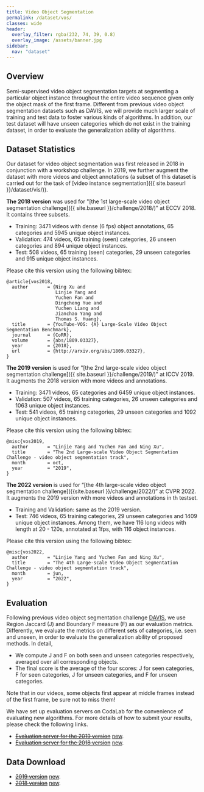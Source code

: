```yaml
---
title: Video Object Segmentation
permalink: /dataset/vos/
classes: wide
header:
  overlay_filter: rgba(232, 74, 39, 0.8)
  overlay_image: /assets/banner.jpg
sidebar:
  nav: "dataset"
---
```


## Overview
Semi-supervised video object segmentation targets at segmenting a particular object instance throughout the entire video sequence given only the object mask of the first frame. Different from previous video object segmentation datasets such as DAVIS, we will provide much larger scale of training and test data to foster various kinds of algorithms. In addition, our test dataset will have unseen categories which do not exist in the training dataset, in order to evaluate the generalization ability of algorithms.


## Dataset Statistics
Our dataset for video object segmentation was first released in 2018 in conjunction with a workshop challenge. In 2019, we further augment the dataset with more videos and object annotations (a subset of this dataset is carried out for the task of [video instance segmentation]({{ site.baseurl }}/dataset/vis/)).

**The 2018 version** was used for "[the 1st large-scale video object segmentation challenge]({{ site.baseurl }}/challenge/2018/)" at ECCV 2018. It contains three subsets. 
* Training: 3471 videos with dense (6 fps) object annotations, 65 categories and 5945 unique object instances.
* Validation: 474 videos,  65 training (seen) categories, 26 unseen categories and 894 unique object instances.
* Test: 508 videos, 65 training (seen) categories, 29 unseen categories and 915 unique object instances.

Please cite this version using the following bibtex:
```
@article{vos2018,
  author       = {Ning Xu and
                  Linjie Yang and
                  Yuchen Fan and
                  Dingcheng Yue and
                  Yuchen Liang and
                  Jianchao Yang and
                  Thomas S. Huang},
  title        = {YouTube-VOS: {A} Large-Scale Video Object Segmentation Benchmark},
  journal      = {CoRR},
  volume       = {abs/1809.03327},
  year         = {2018},
  url          = {http://arxiv.org/abs/1809.03327},
}
```
**The 2019 version** is used for "[the 2nd large-scale video object segmentation challenge]({{ site.baseurl }}/challenge/2019/)" at ICCV 2019. It augments the 2018 version with more videos and annotations.
* Training: 3471 videos, 65 categories and 6459 unique object instances.
* Validation: 507 videos, 65 training categories, 26 unseen categories and 1063 unique object instances. 
* Test: 541 videos, 65 training categories, 29 unseen categories and 1092 unique object instances.

Please cite this version using the following bibtex:

```
@misc{vos2019,
  author       = "Linjie Yang and Yuchen Fan and Ning Xu",
  title        = "The 2nd Large-scale Video Object Segmentation Challenge - video object segmentation track",
  month        = oct,
  year         = "2019",
}
```

**The 2022 version**  is used for “[the 4th large-scale video object segmentation challenge]({{site.baseurl }}/challenge/2022/)” at CVPR 2022. It augments the 2019 version with more videos and annotations in th testset.

* Training and Validation: same as the 2019 version.
* Test: 746 videos, 65 training categories, 29 unseen categories and 1409 unique object instances. Among them, we have 116 long videos with length at 20 - 120s, annotated at 1fps, with 116 object instances.

Please cite this version using the following bibtex:

```
@misc{vos2022,
  author       = "Linjie Yang and Yuchen Fan and Ning Xu",
  title        = "The 4th Large-scale Video Object Segmentation Challenge - video object segmentation track",
  month        = jun,
  year         = "2022",
}
```

## Evaluation
Following previous video object segmentation challenge [DAVIS](http://davischallenge.org/), we use Region Jaccard (J) and Boundary F measure (F) as our evaluation metrics. Differently, we evaluate the metrics on different sets of categories, i.e. seen and unseen, in order to evaluate the generalization ability of proposed methods. In detail,
* We compute J and F on both seen and unseen categories respectively, averaged over all corresponding objects.
* The final score is the average of the four scores: J for seen categories, F for seen categories, J for unseen categories, and F for unseen categories.

Note that in our videos, some objects first appear at middle frames instead of the first frame, be sure not to miss them! 

We have set up evaluation servers on CodaLab for the convenience of evaluating new algorithms. For more details of how to submit your results, please check the following links.
* ~~[Evaluation server for the 2019 version](https://competitions.codalab.org/competitions/20127)~~ [new](https://codalab.lisn.upsaclay.fr/competitions/6066).
* ~~[Evaluation server for the 2018 version](https://competitions.codalab.org/competitions/19544)~~ [new](https://codalab.lisn.upsaclay.fr/competitions/7685).


## Data Download
* ~~[2019 version](https://competitions.codalab.org/competitions/20127#participate-get_data)~~ [new](https://drive.google.com/drive/folders/1XwjQ-eysmOb7JdmJAwfVOBZX-aMbHccC?usp=sharing).
* ~~[2018 version](https://competitions.codalab.org/competitions/19544#participate-get-data)~~ [new](https://drive.google.com/drive/folders/1L9JAl1BCtzomRJ34tKsU9tJUmF-ZMFOM?usp=drive_link).
